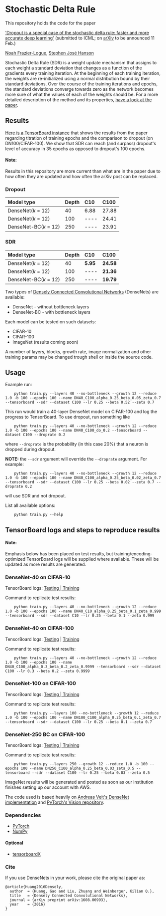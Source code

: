 # Stochastic Delta Rule

This repository holds the code for the paper 

['Dropout is a special case of the stochastic delta rule: faster and more accurate deep learning'](https://github.com/noahfl/sdr-densenet-pytorch/blob/master/icml_2019.pdf) (submitted to ICML; on [arXiv](https://arxiv.org/abs/1808.03578) to be announced 11 Feb.)

[Noah Frazier-Logue](https://www.linkedin.com/in/noah-frazier-logue-1524b796/), [Stephen José Hanson](http://nwkpsych.rutgers.edu/~jose/)

Stochastic Delta Rule (SDR) is a weight update mechanism that assigns to each weight a standard deviation that changes as a function of the gradients every training iteration. At the beginning of each training iteration, the weights are re-initialized using a normal distribution bound by their standard deviations. Over the course of the training iterations and epochs, the standard deviations converge towards zero as the network becomes more sure of what the values of each of the weights should be. For a more detailed description of the method and its properties, [have a look at the paper](https://github.com/noahfl/sdr-densenet-pytorch/blob/master/icml_2019.pdf).


## Results

[Here is a TensorBoard instance](https://boards.aughie.org/board/EchkCFmhLRg4tzFlcff5DUMX4i0/#scalars&_smoothingWeight=0) that shows the results from the paper regarding titration of training epochs and the comparison to dropout (on DN100/CIFAR-100). We show that SDR can reach (and surpass) dropout's level of accuracy in 35 epochs as opposed to dropout's 100 epochs.

#### Note:
Results in this repository are more current than what are in the paper due to how often they are updated and how often the arXiv post can be replaced.

### Dropout

|Model type            |Depth  |C10    |C100   |
|:---------------------|:------|:------|:------|
|DenseNet(*k* = 12)    |40     |6.88   |27.88  |
|DenseNet(*k* = 12)    |100    |----   |24.41  |
|DenseNet-BC(*k* = 12) |250    |----   |23.91  |

### SDR

|Model type            |Depth  |C10    |C100   |
|:---------------------|:------|:------|:------|
|DenseNet(*k* = 12)    |40     |**5.95**   |**24.58**  |
|DenseNet(*k* = 12)    |100    |----   |**21.36**  |
|DenseNet-BC(*k* = 12) |250    |----   |**19.79**  |


Two types of [Densely Connected Convolutional Networks](https://arxiv.org/abs/1608.06993) (DenseNets) are available:

- DenseNet - without bottleneck layers
- DenseNet-BC - with bottleneck layers

Each model can be tested on such datasets:

- CIFAR-10
- CIFAR-100
- ImageNet (results coming soon)

A number of layers, blocks, growth rate, image normalization and other training params may be changed trough shell or inside the source code.

## Usage

Example run:

```
    python train.py --layers 40 --no-bottleneck --growth 12 --reduce 1.0 -b 100 --epochs 100 --name DN40_C100_alpha_0.25_beta_0.05_zeta_0.7 --tensorboard --sdr --dataset C100 --lr 0.25 --beta 0.52 --zeta 0.7
```

This run would train a 40-layer DenseNet model on CIFAR-100 and log the progress to TensorBoard. To use dropout, run something like

```
    python train.py --layers 40 --no-bottleneck --growth 12 --reduce 1.0 -b 100 --epochs 100 --name DN40_C100_do_0.2 --tensorboard --dataset C100 --droprate 0.2
```

where `--droprate` is the probability (in this case 20%) that a neuron is dropped during dropout.

**NOTE:** the `--sdr` argument will override the `--droprate` argument. For example:

```
    python train.py --layers 40 --no-bottleneck --growth 12 --reduce 1.0 -b 100 --epochs 100 --name DN40_C100_alpha_0.25_beta_0.02_zeta_0.7 --tensorboard --sdr --dataset C100 --lr 0.25 --beta 0.02 --zeta 0.7 --droprate 0.2
```

will use SDR and not dropout.


List all available options:

```    
    python train.py --help
```


## TensorBoard logs and steps to reproduce results

#### Note: 
Emphasis below has been placed on test results, but training/encoding-optimized TensorBoard logs will be supplied where available. These will be updated as more results are generated.

### DenseNet-40 on CIFAR-10

TensorBoard logs: [Testing | Training](https://boards.aughie.org/board/LMcrxHaX-ahRA_hCMGjSxE-0huY/#scalars&_smoothingWeight=0)

Command to replicate test results:
```
    python train.py --layers 40 --no-bottleneck --growth 12 --reduce 1.0 -b 100 --epochs 100 --name DN40_C10_alpha_0.25_beta_0.1_zeta_0.999 --tensorboard --sdr --dataset C10 --lr 0.25 --beta 0.1 --zeta 0.999
```

### DenseNet-40 on CIFAR-100

TensorBoard logs: [Testing](https://boards.aughie.org/board/unQ_RhhiWJgfgVH-RC9RBWVZh68/#scalars&_smoothingWeight=0) | [Training](https://boards.aughie.org/board/GNcmrOhQdxgwQXx2rppuQWmPSf0/#scalars&_smoothingWeight=0)

Command to replicate test results:
```
    python train.py --layers 40 --no-bottleneck --growth 12 --reduce 1.0 -b 100 --epochs 100 --name DN40_C100_alpha_0.3_beta_0.2_zeta_0.9999 --tensorboard --sdr --dataset C100 --lr 0.3 --beta 0.2 --zeta 0.9999
```

### DenseNet-100 on CIFAR-100

TensorBoard logs: [Testing | Training](https://boards.aughie.org/board/0L-rz-a7b_L51jg26kPUCX59yJM/#scalars&_smoothingWeight=0)

Command to replicate test results:
```
    python train.py --layers 100 --no-bottleneck --growth 12 --reduce 1.0 -b 100 --epochs 100 --name DN100_C100_alpha_0.25_beta_0.1_zeta_0.7 --tensorboard --sdr --dataset C100 --lr 0.25 --beta 0.1 --zeta 0.7
```

### DenseNet-250 BC on CIFAR-100

TensorBoard logs: [Testing | Training](https://boards.aughie.org/board/FbVdH33aGV50OeW49LgFRDK96D8/#scalars&_smoothingWeight=0)

Command to replicate test results:
```
    python train.py --layers 250 --growth 12 --reduce 1.0 -b 100 --epochs 100 --name DN250_C100_alpha_0.25_beta_0.03_zeta_0.5 --tensorboard --sdr --dataset C100 --lr 0.25 --beta 0.03 --zeta 0.5
```

ImageNet results will be generated and posted as soon as our institution finishes setting up our account with AWS.


The code used is based heavily on [Andreas Veit's DenseNet implementation](https://github.com/andreasveit/densenet-pytorch) and [PyTorch's Vision repository](https://github.com/pytorch/vision/blob/master/torchvision/models/densenet.py).


### Dependencies
* [PyTorch](http://pytorch.org/)
* [NumPy](https://www.numpy.org/)

#### Optional
* [tensorboardX](https://github.com/lanpa/tensorboardX)


### Cite
If you use DenseNets in your work, please cite the original paper as:
```
@article{Huang2016Densely,
  author  = {Huang, Gao and Liu, Zhuang and Weinberger, Kilian Q.},
  title   = {Densely Connected Convolutional Networks},
  journal = {arXiv preprint arXiv:1608.06993},
  year    = {2016}
}
```


